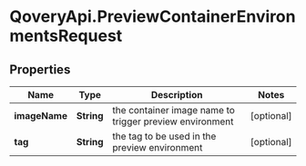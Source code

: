 # QoveryApi.PreviewContainerEnvironmentsRequest

## Properties

Name | Type | Description | Notes
------------ | ------------- | ------------- | -------------
**imageName** | **String** | the container image name to trigger preview environment | [optional] 
**tag** | **String** | the tag to be used in the preview environment | [optional] 


